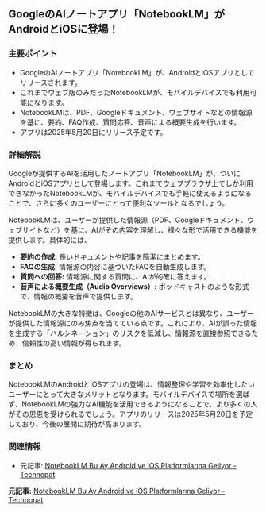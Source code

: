 ## GoogleのAIノートアプリ「NotebookLM」がAndroidとiOSに登場！

### 主要ポイント

* GoogleのAIノートアプリ「NotebookLM」が、AndroidとiOSアプリとしてリリースされます。
* これまでウェブ版のみだったNotebookLMが、モバイルデバイスでも利用可能になります。
* NotebookLMは、PDF、Googleドキュメント、ウェブサイトなどの情報源を基に、要約、FAQ作成、質問応答、音声による概要生成を行います。
* アプリは2025年5月20日にリリース予定です。

### 詳細解説

Googleが提供するAIを活用したノートアプリ「NotebookLM」が、ついにAndroidとiOSアプリとして登場します。これまでウェブブラウザ上でしか利用できなかったNotebookLMが、モバイルデバイスでも手軽に使えるようになることで、さらに多くのユーザーにとって便利なツールとなるでしょう。

NotebookLMは、ユーザーが提供した情報源（PDF、Googleドキュメント、ウェブサイトなど）を基に、AIがその内容を理解し、様々な形で活用できる機能を提供します。具体的には、

* **要約の作成:** 長いドキュメントや記事を簡潔にまとめます。
* **FAQの生成:** 情報源の内容に基づいたFAQを自動生成します。
* **質問への回答:** 情報源に関する質問に、AIが的確に答えます。
* **音声による概要生成（Audio Overviews）:** ポッドキャストのような形式で、情報の概要を音声で提供します。

NotebookLMの大きな特徴は、Googleの他のAIサービスとは異なり、ユーザーが提供した情報源にのみ焦点を当てている点です。これにより、AIが誤った情報を生成する「ハルシネーション」のリスクを低減し、情報源を直接参照できるため、信頼性の高い情報が得られます。

### まとめ

NotebookLMのAndroidとiOSアプリの登場は、情報整理や学習を効率化したいユーザーにとって大きなメリットとなります。モバイルデバイスで場所を選ばず、NotebookLMの強力なAI機能を活用できるようになることで、より多くの人がその恩恵を受けられるでしょう。アプリのリリースは2025年5月20日を予定しており、今後の展開に期待が高まります。

### 関連情報

* 元記事: [NotebookLM Bu Ay Android ve iOS Platformlarına Geliyor - Technopat](https://www.technopat.net/2024/05/04/notebooklm-bu-ay-android-ve-ios-platformlarina-geliyor/)


**元記事:** [NotebookLM Bu Ay Android ve iOS Platformlarına Geliyor - Technopat](https://www.technopat.net/2025/05/04/notebooklm-bu-ay-android-ve-ios-platformlarina-geliyor/)
